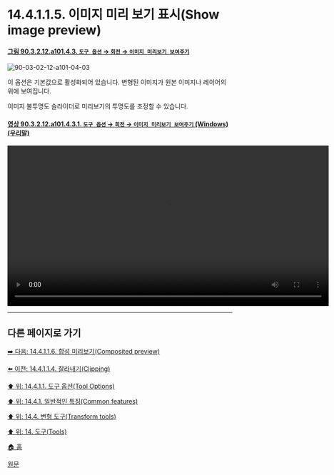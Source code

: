 # 14.4.1.1.5. 이미지 미리 보기 표시(Show image preview)

<a id="90-03-02-12-a101-04-03"></a>

#### [그림 90.3.2.12.a101.4.3. `도구 옵션` → `회전` → `이미지 미리보기 보여주기`](./90-03-02-12-rotate.md#90-03-02-12-a101-04-03)
![90-03-02-12-a101-04-03](https://github.com/wonder13662/gimp/assets/15767104/7f504386-d5af-441e-9d42-c00a91eb1168)

이 옵션은 기본값으로 활성화되어 있습니다. 변형된 이미지가 원본 이미지나 레이어의 위에 보여집니다.

이미지 불투명도 슬라이더로 미리보기의 투명도를 조정할 수 있습니다.

<a id="90-03-02-12-a101-04-03-01"></a>

#### [영상 90.3.2.12.a101.4.3.1. `도구 옵션` → `회전` → `이미지 미리보기 보여주기` (Windows) (우리말)](./90-03-02-12-rotate.md#90-03-02-12-a101-04-03-01)
<video controls="controls" width="720" src="https://github.com/wonder13662/gimp/assets/15767104/ac7b6e5e-29bb-4bd6-bba8-239044fa0b21"></video>

***

## 다른 페이지로 가기

[➡️ 다음: 14.4.1.1.6. 합성 미리보기(Composited preview)](./14-04-01-01-06-composited_preview.md)

[⬅️ 이전: 14.4.1.1.4. 잘라내기(Clipping)](./14-04-01-01-04-clipping.md)

[⬆️ 위: 14.4.1.1. 도구 옵션(Tool Options)](./14-04-01-01-00-tool_options.md)

[⬆️ 위: 14.4.1. 일반적인 특징(Common features)](./14-04-01-00-common-features.md)

[⬆️ 위: 14.4. 변형 도구(Transform tools)](./14-04-00-transform-tools.md)

[⬆️ 위: 14. 도구(Tools)](./14-00-tools.md)

[🏠 홈](./00-home.md)

[원문](https://docs.gimp.org/2.10/ko/gimp-tools-transform.html#preview-option)